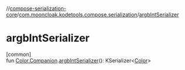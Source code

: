 //[compose-serialization-core](../../index.md)/[com.mooncloak.kodetools.compose.serialization](index.md)/[argbIntSerializer](argb-int-serializer.md)

# argbIntSerializer

[common]\
fun [Color.Companion](https://developer.android.com/reference/kotlin/androidx/compose/ui/graphics/Color.Companion.html).[argbIntSerializer](argb-int-serializer.md)(): KSerializer&lt;[Color](https://developer.android.com/reference/kotlin/androidx/compose/ui/graphics/Color.html)&gt;

